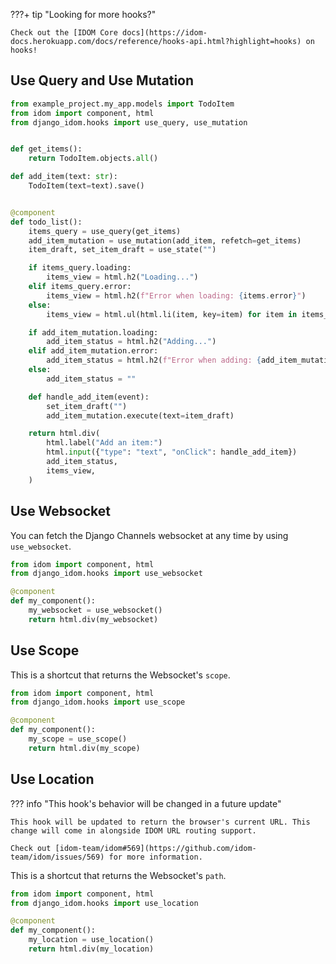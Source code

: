 ???+ tip "Looking for more hooks?"

    Check out the [IDOM Core docs](https://idom-docs.herokuapp.com/docs/reference/hooks-api.html?highlight=hooks) on hooks!

## Use Query and Use Mutation

<!-- TODO: Add description -->

```python
from example_project.my_app.models import TodoItem
from idom import component, html
from django_idom.hooks import use_query, use_mutation


def get_items():
    return TodoItem.objects.all()

def add_item(text: str):
    TodoItem(text=text).save()


@component
def todo_list():
    items_query = use_query(get_items)
    add_item_mutation = use_mutation(add_item, refetch=get_items)
    item_draft, set_item_draft = use_state("")

    if items_query.loading:
        items_view = html.h2("Loading...")
    elif items_query.error:
        items_view = html.h2(f"Error when loading: {items.error}")
    else:
        items_view = html.ul(html.li(item, key=item) for item in items_query.data)

    if add_item_mutation.loading:
        add_item_status = html.h2("Adding...")
    elif add_item_mutation.error:
        add_item_status = html.h2(f"Error when adding: {add_item_mutation.error}")
    else:
        add_item_status = ""

    def handle_add_item(event):
        set_item_draft("")
        add_item_mutation.execute(text=item_draft)

    return html.div(
        html.label("Add an item:")
        html.input({"type": "text", "onClick": handle_add_item})
        add_item_status,
        items_view,
    )
```

## Use Websocket

You can fetch the Django Channels websocket at any time by using `use_websocket`.

```python title="components.py"
from idom import component, html
from django_idom.hooks import use_websocket

@component
def my_component():
    my_websocket = use_websocket()
    return html.div(my_websocket)
```

## Use Scope

This is a shortcut that returns the Websocket's `scope`.

```python title="components.py"
from idom import component, html
from django_idom.hooks import use_scope

@component
def my_component():
    my_scope = use_scope()
    return html.div(my_scope)
```

## Use Location

??? info "This hook's behavior will be changed in a future update"

    This hook will be updated to return the browser's current URL. This change will come in alongside IDOM URL routing support.

    Check out [idom-team/idom#569](https://github.com/idom-team/idom/issues/569) for more information.

This is a shortcut that returns the Websocket's `path`.

```python title="components.py"
from idom import component, html
from django_idom.hooks import use_location

@component
def my_component():
    my_location = use_location()
    return html.div(my_location)
```
